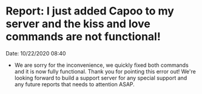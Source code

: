 # Report: I just added Capoo to my server and the kiss and love commands are not functional!
Date:	10/22/2020 08:40
- We are sorry for the inconvenience, we quickly fixed both commands and it is now fully functional. Thank you for pointing this error out! We're looking forward to build a support server for any special support and any future reports that needs to attention ASAP.
